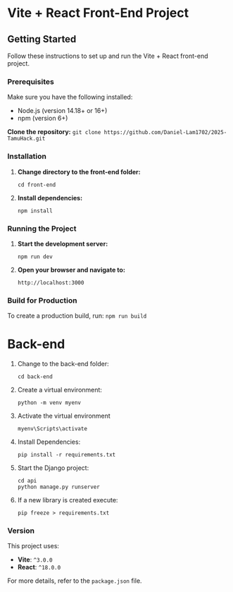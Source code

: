 # Vite + React Front-End Project

## Getting Started

Follow these instructions to set up and run the Vite + React front-end project.

### Prerequisites

Make sure you have the following installed:
- Node.js (version 14.18+ or 16+)
- npm (version 6+)

**Clone the repository:**
    ```
    git clone https://github.com/Daniel-Lam1702/2025-TamuHack.git
    ```

### Installation

1. **Change directory to the front-end folder:**
    ```
    cd front-end
    ```

2. **Install dependencies:**
    ```
    npm install
    ```

### Running the Project

1. **Start the development server:**
    ```
    npm run dev
    ```

2. **Open your browser and navigate to:**
    ```
    http://localhost:3000
    ```

### Build for Production

To create a production build, run:
    ```
    npm run build
    ```

# Back-end
1. Change to the back-end folder:
    ```
    cd back-end
    ```
2. Create a virtual environment:
    ```
    python -m venv myenv
    ```
3. Activate the virtual environment
    ```
    myenv\Scripts\activate
    ```
4. Install Dependencies:
    ```
    pip install -r requirements.txt
    ```
5. Start the Django project:
    ```
    cd api
    python manage.py runserver
    ```
6. If a new library is created execute:
    ```
    pip freeze > requirements.txt
    ```

### Version

This project uses:
- **Vite**: `^3.0.0`
- **React**: `^18.0.0`

For more details, refer to the `package.json` file.
